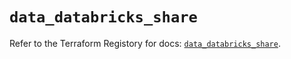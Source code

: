 # `data_databricks_share`

Refer to the Terraform Registory for docs: [`data_databricks_share`](https://registry.terraform.io/providers/databricks/databricks/1.24.1/docs/data-sources/share).
